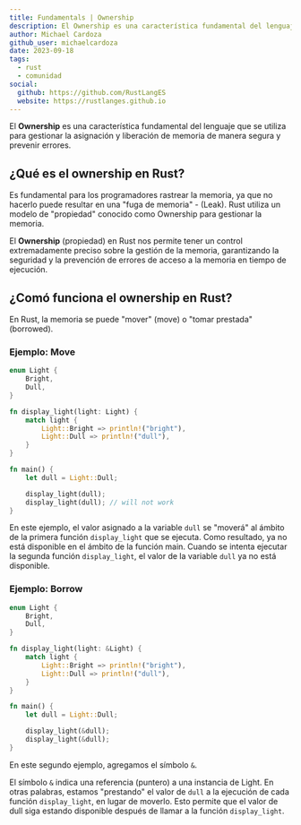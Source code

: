 ```yaml
---
title: Fundamentals | Ownership
description: El Ownership es una característica fundamental del lenguaje que se utiliza para gestionar la asignación y liberación de memoria de manera segura y prevenir errores.
author: Michael Cardoza
github_user: michaelcardoza
date: 2023-09-18
tags:
  - rust
  - comunidad
social:
  github: https://github.com/RustLangES
  website: https://rustlanges.github.io
---
```


El __Ownership__ es una característica fundamental del lenguaje que se utiliza para gestionar la asignación y liberación de memoria de manera segura y prevenir errores.

<!-- more -->


## ¿Qué es el ownership en Rust?

Es fundamental para los programadores rastrear la memoria, ya que no hacerlo puede resultar en una "fuga de memoria" - (Leak). Rust utiliza un modelo de "propiedad" conocido como Ownership para gestionar la memoria.

El __Ownership__ (propiedad) en Rust nos permite tener un control extremadamente preciso sobre la gestión de la memoria, garantizando la seguridad y la prevención de errores de acceso a la memoria en tiempo de ejecución.


## ¿Comó funciona el ownership en Rust?

En Rust, la memoria se puede "mover" (move) o "tomar prestada" (borrowed).

### Ejemplo: Move

```rust
enum Light {
    Bright,
    Dull,
}

fn display_light(light: Light) {
    match light {
        Light::Bright => println!("bright"),
        Light::Dull => println!("dull"),
    }
}

fn main() {
    let dull = Light::Dull;

    display_light(dull);
    display_light(dull); // will not work
}
```

En este ejemplo, el valor asignado a la variable `dull` se "moverá" al ámbito de la primera función `display_light` que se ejecuta. Como resultado, ya no está disponible en el ámbito de la función main. Cuando se intenta ejecutar la segunda función `display_light`, el valor de la variable `dull` ya no está disponible.

### Ejemplo: Borrow

```rust
enum Light {
    Bright,
    Dull,
}

fn display_light(light: &Light) {
    match light {
        Light::Bright => println!("bright"),
        Light::Dull => println!("dull"),
    }
}

fn main() {
    let dull = Light::Dull;

    display_light(&dull);
    display_light(&dull);
}
```

En este segundo ejemplo, agregamos el símbolo `&`.

El símbolo `&` indica una referencia (puntero) a una instancia de Light. En otras palabras, estamos "prestando" el valor de `dull` a la ejecución de cada función `display_light`, en lugar de moverlo. Esto permite que el valor de dull siga estando disponible después de llamar a la función `display_light`.
